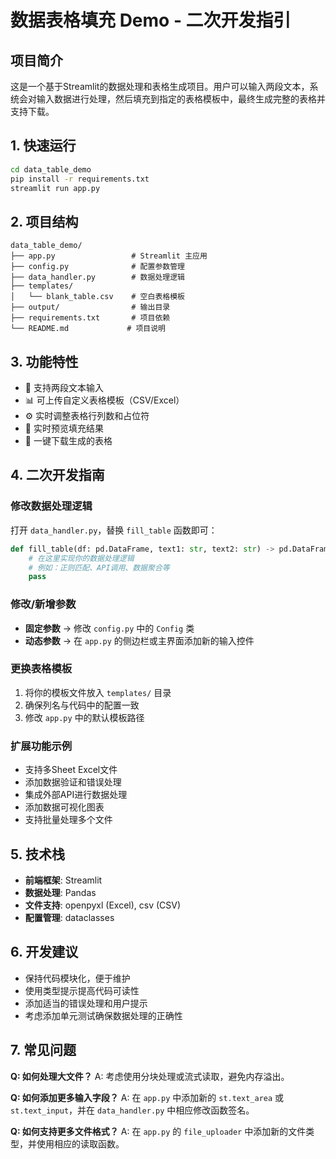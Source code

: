 # 数据表格填充 Demo - 二次开发指引

## 项目简介
这是一个基于Streamlit的数据处理和表格生成项目。用户可以输入两段文本，系统会对输入数据进行处理，然后填充到指定的表格模板中，最终生成完整的表格并支持下载。

## 1. 快速运行
```bash
cd data_table_demo
pip install -r requirements.txt
streamlit run app.py
```

## 2. 项目结构
```
data_table_demo/
├── app.py                 # Streamlit 主应用
├── config.py              # 配置参数管理
├── data_handler.py        # 数据处理逻辑
├── templates/
│   └── blank_table.csv    # 空白表格模板
├── output/                # 输出目录
├── requirements.txt       # 项目依赖
└── README.md             # 项目说明
```

## 3. 功能特性
- 📝 支持两段文本输入
- 📊 可上传自定义表格模板（CSV/Excel）
- ⚙️ 实时调整表格行列数和占位符
- 👀 实时预览填充结果
- 💾 一键下载生成的表格

## 4. 二次开发指南

### 修改数据处理逻辑
打开 `data_handler.py`，替换 `fill_table` 函数即可：
```python
def fill_table(df: pd.DataFrame, text1: str, text2: str) -> pd.DataFrame:
    # 在这里实现你的数据处理逻辑
    # 例如：正则匹配、API调用、数据聚合等
    pass
```

### 修改/新增参数
- **固定参数** → 修改 `config.py` 中的 `Config` 类
- **动态参数** → 在 `app.py` 的侧边栏或主界面添加新的输入控件

### 更换表格模板
1. 将你的模板文件放入 `templates/` 目录
2. 确保列名与代码中的配置一致
3. 修改 `app.py` 中的默认模板路径

### 扩展功能示例
- 支持多Sheet Excel文件
- 添加数据验证和错误处理
- 集成外部API进行数据处理
- 添加数据可视化图表
- 支持批量处理多个文件

## 5. 技术栈
- **前端框架**: Streamlit
- **数据处理**: Pandas
- **文件支持**: openpyxl (Excel), csv (CSV)
- **配置管理**: dataclasses

## 6. 开发建议
- 保持代码模块化，便于维护
- 使用类型提示提高代码可读性
- 添加适当的错误处理和用户提示
- 考虑添加单元测试确保数据处理的正确性

## 7. 常见问题
**Q: 如何处理大文件？**
A: 考虑使用分块处理或流式读取，避免内存溢出。

**Q: 如何添加更多输入字段？**
A: 在 `app.py` 中添加新的 `st.text_area` 或 `st.text_input`，并在 `data_handler.py` 中相应修改函数签名。

**Q: 如何支持更多文件格式？**
A: 在 `app.py` 的 `file_uploader` 中添加新的文件类型，并使用相应的读取函数。 